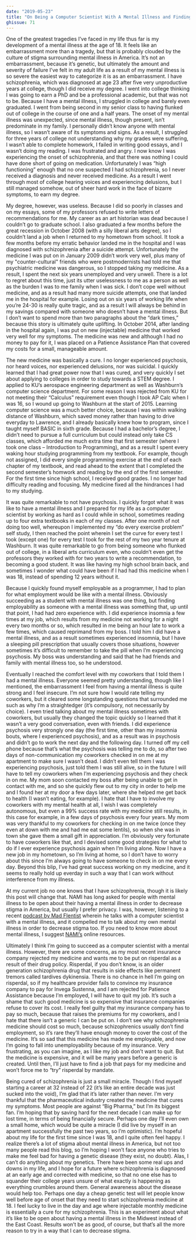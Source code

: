 ```yaml
---
date: "2019-05-23"
title: "On Being a Computer Scientist With A Mental Illness and Finding Happiness"
ghissue: 71
---
```


One of the greatest tragedies I’ve faced in my life thus far is my development of a mental illness at the age of 18. It feels like an embarrassment more than a tragedy, but that is probably clouded by the culture of stigma surrounding mental illness in America. It’s not an embarrassment, because it’s genetic, but ultimately the amount and severity of failure I’ve felt in my adult life as a result of my mental illness is so severe the easiest way to categorize it is as an embarrassment. I have schizophrenia, which was diagnosed at age 23 after five very unproductive years at college, though I did receive my degree. I went into college thinking I was going to earn a PhD and be a professional academic, but that was not to be. Because I have a mental illness, I struggled in college and barely even graduated. I went from being second in my senior class to having flunked out of college in the course of one and a half years. The onset of my mental illness was unexpected, since mental illness, though present, isn’t predominate in my family. I personally didn’t know anyone with mental illness, so I wasn’t aware of its symptoms and signs. As a result, I struggled for three years of college not understanding why my grades were suffering, I wasn’t able to complete homework, I failed in writing good essays, and I wasn’t doing my reading. I was frustrated and angry. I now know I was experiencing the onset of schizophrenia, and that there was nothing I could have done short of going on medication. Unfortunately I was “high functioning” enough that no one suspected I had schizophrenia, so I never received a diagnosis and never received medicine. As a result I went through most of college hearing voices and experiencing delusions, but I still managed somehow, out of sheer hard work in the face of bizarre symptoms, to earn my degree.

My degree, however, was useless. Because I did so poorly in classes and on my essays, some of my professors refused to write letters of recommendations for me. My career as an art historian was dead because I couldn’t go to graduate school. I also graduated a few months before the great recession in October 2008 (with a silly liberal arts degree), so I couldn’t land a job when I returned to my hometown from school. It took a few months before my erratic behavior landed me in the hospital and I was diagnosed with schizophrenia after a suicide attempt. Unfortunately the medicine I was put on in January 2009 didn’t work very well, plus many of my "counter-cultural" friends who were postmodernists had told me that psychiatric medicine was dangerous, so I stopped taking my medicine. As a result, I spent the next six years unemployed and very unwell. There is a lot to regret about this time, just its utter uselessness to me as a person as well as the burden I was to me family when I was sick. I don’t cope well without medicine, and as a result had many more suicide attempts, one that landed me in the hospital for example. Losing out on six years of working life when you’re 24-30 is really quite tragic, and as a result I will always be behind in my savings compared with someone who doesn’t have a mental illness. But I don’t want to spend more than two paragraphs about the “dark times,” because this story is ultimately quite uplifting. In October 2014, after landing in the hospital again, I was put on new (injectable) medicine that worked very well for my symptoms. The medicine was new and although I had no money to pay for it, I was placed on a Patience Assistance Plan that covered my costs for a small, manageable amount.

The new medicine was basically a cure. I no longer experienced psychosis, nor heard voices, nor experienced delusions, nor was suicidal. I quickly learned that I had great power now that I was cured, and very quickly I set about applying to colleges in order to study towards a STEM degree. I applied to KU’s aerospace engineering department as well as Washburn’s computer science department. For some reason I was rejected from KU for not meeting their “Calculus” requirement even though I took AP Calc when I was 16, so I wound up going to Washburn at the start of 2015. Learning computer science was a much better choice, because I was within walking distance of Washburn, which saved money rather than having to drive everyday to Lawrence, and I already basically knew how to program, since I taught myself BASIC in sixth grade. Because I had a bachelor’s degree, I didn’t need to pursue a full curriculum but could instead only take CS classes, which afforded me much extra time that first semester (where I took one class – Introduction to Programming), and as a result I spent every waking hour studying programming from my textbook. For example, though not assigned, I did every single programming exercise at the end of each chapter of my textbook, and read ahead to the extent that I completed the second semester’s homwork and reading by the end of the first semester. For the first time since high school, I received good grades. I no longer had difficulty reading and focusing. My medicine fixed all the hindrances I had to my studying.

It was quite remarkable to not have psychosis. I quickly forgot what it was like to have a mental illness and I prepared for my life as a computer scientist by working as hard as I could while in school, sometimes reading up to four extra textbooks in each of my classes. After one month of not doing too well, whereupon I implemented my “do every exercise problem” self study, I then reached the point wherein I set the curve for every test I took (except one) for every test I took for the rest of my two year tenure at Washburn. It was quite remarkable to go from being someone who flunked out of college, in a liberal arts curriculum even, who couldn’t even get the professors they worked with for two years to write a recommendation, to becoming a good student. It was like having my high school brain back, and sometimes I wonder what could have been if I had had this medicine when I was 18, instead of spending 12 years without it.

Because I quickly found myself employable as a programmer, I had to plan for what employment would be like with a mental illness. Obviously succeeding as a student with mental illness was one thing, but finding employability as someone with a mental illness was something that, up until that point, I had had zero experience with. I did experience insomnia a few times at my job, which results from my medicine not working for a night every two months or so, which resulted in me being an hour late to work a few times, which caused reprimand from my boss. I told him I did have a mental illness, and as a result sometimes experienced insomnia, but I have a sleeping pill prescription that usually covers those situations, however sometimes it’s difficult to remember to take the pill when I’m experiencing psychosis. My boss was understanding and said that he had friends and family with mental illness too, so he understood.

Eventually I reached the comfort level with my coworkers that I told them I had a mental illness. Everyone seemed pretty understanding, though like I mentioned, the embarrassment I feel from having a mental illness is quite strong and I feel insecure. I’m not sure how I would rate telling my coworkers, but it cleared some longstanding questions that surrounded me such as why I’m a straightedger (it’s compulsory, not necessarily by choice). I even tried talking about my mental illness sometimes with coworkers, but usually they changed the topic quickly so I learned that it wasn’t a very good conversation, even with friends. I did experience psychosis very strongly one day (the first time, other than my insomnia bouts, where I experienced psychosis), and as a result was in psychosis and didn’t go to work the next day and the following day. I turned off my cell phone because that’s what the psychosis was telling me to do, so after two days of non-communication my coworkers checked in on me at my apartment to make sure I wasn’t dead. I didn’t even tell them I was experiencing psychosis, just told them I was still alive, so in the future I will have to tell my coworkers when I’m experiencing psychosis and they check in on me. My mom soon contacted my boss after being unable to get in contact with me, and so she quickly flew out to my city in order to help me and I found her at my door a few days later, where she helped me get back to health (I wasn’t eating, for example). I hate that I have to involve my coworkers with my mental health at all, I wish I was completely autonomous, but even a 99% success rate with my medicine still results, in this case for example, in a few days of psychosis every four years. My mom was very thankful to my coworkers for checking in on me twice (once they even at down with me and had me eat some lentils), so when she was in town she gave them a small gift in appreciation. I’m obviously very fortunate to have coworkers like that, and I devised some good strategies for what to do if I ever experience psychosis again when I’m living alone. Now I have a new job in my hometown, so I’m living at home, so I don’t have to worry about this since I’m always going to have someone to check in on me every day. Beyond this blip, I’ve had great success working on my medicine, and it seems to really hold up everday in such a way that I can work without interference from my illness.

At my current job no one knows that I have schizophrenia, though it is likely this post will change that. NAMI has long asked for people with mental illness to be open about their having a mental illness in order to decrease stigma in America, but usually I prefer privacy. I was, however, listening to a recent [podcast by Mad FIentist](https://www.youtube.com/watch?v=huSsCgijxy8) wherein he talks with a computer scientist with a mental illness, and it compelled me to talk about my own mental illness in order to decrease stigma too. If you need to know more about mental illness, I suggest [NAMI’s](https://www.nami.org) online resources.

Ultimately I think I’m going to succeed as a computer scientist with a mental illness. However, there are some concerns, as my most recent insurance company rejected my medicine and wants me to be put on risperdal as a result of their drug policy. Risperdal, if you don’t know, is an older generation schizophrenia drug that results in side effects like permanent tremors called tardives dykinensia. There is no chance in hell I’m going on risperdal, so if my healthcare provider fails to convince my insurance company to pay for Invega Sustenna, and I am rejected for Patience Assistance because I’m employed, I will have to quit my job. It’s such a shame that such good medicine is so expensive that insurance companies refuse to cover its cost. I really feel guilty that my insurance company has to pay so much, because that raises the premiums for my coworkers, and I hate that there isn’t a generic I can be put on. I don’t see why schizophrenia medicine should cost so much, because schizophrenics usually don’t find employment, so it’s rare they’ll have enough money to cover the cost of the medicine. It’s so sad that this medicine has made me employable, and now I’m going to fall into unemployability because of my insurance. Very frustrating, as you can imagine, as I like my job and don’t want to quit. But the medicine is expensive, and it will be many years before a generic is created. Until then, I’ll just have to find a job that pays for my medicine and won’t force me to “try” risperdal by mandate.

Being cured of schizophrenia is just a small miracle. Though I find myself starting a career at 32 instead of 22 (it’s like an entire decade was just sucked into the void), I’m glad that it’s later rather than never. I’m very thankful that the pharmaceutical industry created the medicine that cures my symptoms. Most people are against “Big Pharma,” but I’m its biggest fan. I’m hoping that by saving hard for the next decade I can make up for lost time, in terms of being financially secure. Perhaps one day I’ll even own a small home, which would be quite a miracle (I did live by myself in an apartment successfully the past two years, so I’m optimistic). I’m hopeful about my life for the first time since I was 18, and I quite often feel happy. I realize there’s a lot of stigma about mental illness in America, but not too many people read this blog, so I’m hoping I won’t face anyone who tries to make me feel bad for having a genetic disease (they exist, no doubt). Alas, I can’t do anything about my genetics. There have been some real ups and downs in my life, and I hope for a future where schizophrenia is diagnosed at an early age and corrected with medicine, so that no one else has to squander their college years unsure of what exactly is happening as everything crumbles around them. General awareness about the disease would help too. Perhaps one day a cheap genetic test will let people know well before age of onset that they need to start schizophrenia medicine at 18. I feel lucky to live in the day and age where injectable monthly medicine is essentially a cure for my schizophrenia. This is an experiment about what it’s like to be open about having a mental illness in the Midwest instead of the East Coast. Results won’t be as good, of course, but that’s all the more reason to try in a way that I can to decrease stigma.